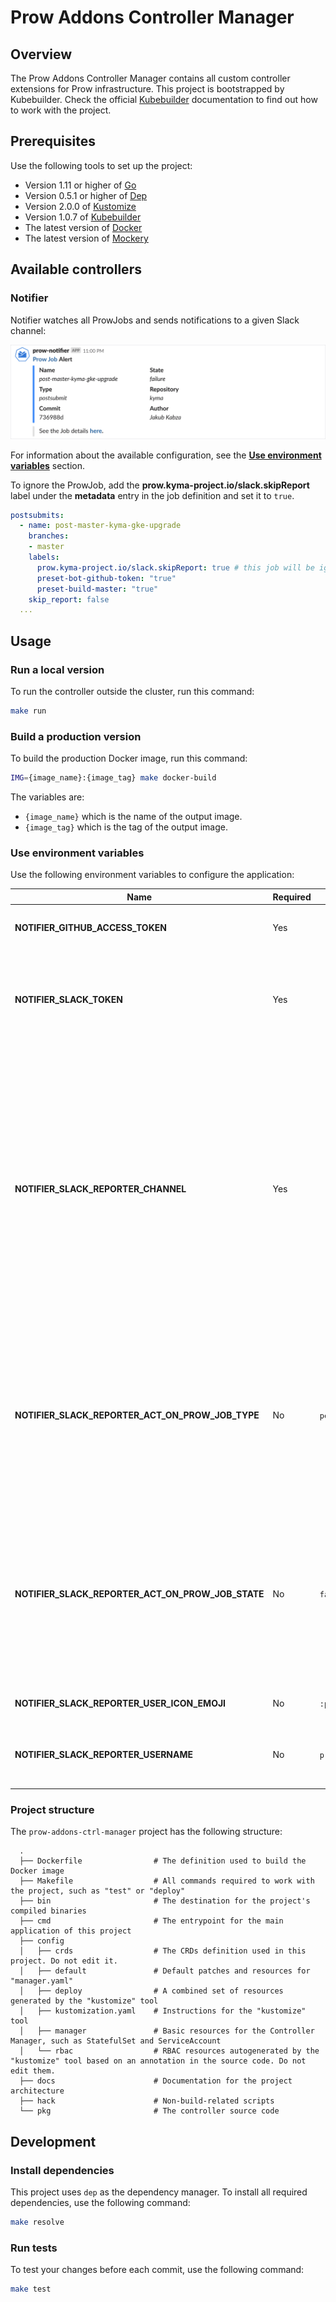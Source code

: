 # Prow Addons Controller Manager

## Overview

The Prow Addons Controller Manager contains all custom controller extensions for Prow infrastructure. This project is bootstrapped by Kubebuilder. Check the official [Kubebuilder](https://github.com/kubernetes-sigs/kubebuilder/tree/v1.0.7) documentation to find out how to work with the project. 

## Prerequisites

Use the following tools to set up the project:

* Version 1.11 or higher of [Go](https://golang.org/dl/)
* Version 0.5.1 or higher of [Dep](https://github.com/golang/dep)
* Version 2.0.0 of [Kustomize](https://github.com/kubernetes-sigs/kustomize)
* Version 1.0.7 of [Kubebuilder](https://github.com/kubernetes-sigs/kubebuilder)
* The latest version of [Docker](https://www.docker.com/)
* The latest version of [Mockery](https://github.com/vektra/mockery) 

## Available controllers

### Notifier
Notifier watches all ProwJobs and sends notifications to a given Slack channel:

![](./docs/assets/slack_alert.png)

For information about the available configuration, see the [**Use environment variables**](#use-environment-variables) section. 

To ignore the ProwJob, add the **prow.kyma-project.io/slack.skipReport** label under the **metadata** entry in the job definition and set it to `true`.
```yaml
postsubmits:
  - name: post-master-kyma-gke-upgrade
    branches:
    - master
    labels:
      prow.kyma-project.io/slack.skipReport: true # this job will be ignored by Slack reporter
      preset-bot-github-token: "true"
      preset-build-master: "true"
    skip_report: false
  ...
```

## Usage

### Run a local version

To run the controller outside the cluster, run this command:

```bash
make run
```

### Build a production version

To build the production Docker image, run this command:

```bash
IMG={image_name}:{image_tag} make docker-build
```

The variables are:

* `{image_name}` which is the name of the output image.
* `{image_tag}` which is the tag of the output image.

### Use environment variables
Use the following environment variables to configure the application:

| Name | Required | Default | Description |
|-----|---------|--------|------------|
| **NOTIFIER_GITHUB_ACCESS_TOKEN** | Yes |  | The GitHub token for querying GitHub API. |
| **NOTIFIER_SLACK_TOKEN** | Yes | | The Slack token used to publish messages on a Slack channel. Find more information [here](https://api.slack.com/docs/token-types#bot). |
| **NOTIFIER_SLACK_REPORTER_CHANNEL** | Yes |  | The Slack channel name where you want to post notifications. You can specify the `general` public channel, a private channel, or an IM channel. For example, to specify the public channel, pass the `#general` channel name. Find more information [here](https://api.slack.com/methods/chat.postMessage#channels).|
| **NOTIFIER_SLACK_REPORTER_ACT_ON_PROW_JOB_TYPE** | No | `periodic;postsubmit` | The names of the ProwJob types you want to observe. Separate multiple type names by a comma or a semicolon. Find the acceptable job types [here](https://github.com/kubernetes/test-infra/blob/fbc4040f1824bfa126f873650848396a10f05e8a/prow/apis/prowjobs/v1/types.go#L33-L43).
| **NOTIFIER_SLACK_REPORTER_ACT_ON_PROW_JOB_STATE** | No | `failure;error` | The names of the ProwJob states you want to observe. Multiple state names should be separated by comma or semicolon. Find the acceptable job states [here](https://github.com/kubernetes/test-infra/blob/fbc4040f1824bfa126f873650848396a10f05e8a/prow/apis/prowjobs/v1/types.go#L48-L62). 
| **NOTIFIER_SLACK_REPORTER_USER_ICON_EMOJI** | No | `:prow:`  | The Slack bot user name.
| **NOTIFIER_SLACK_REPORTER_USERNAME** | No | `prow-notifier` | The Emoji to use as the icon for a Slack notification message.

### Project structure

<!-- Update the repository structure each time you modify it. -->

The `prow-addons-ctrl-manager` project has the following structure:

```
  .
  ├── Dockerfile                # The definition used to build the Docker image
  ├── Makefile                  # All commands required to work with the project, such as "test" or "deploy"
  ├── bin                       # The destination for the project's compiled binaries  
  ├── cmd                       # The entrypoint for the main application of this project
  ├── config
  │   ├── crds                  # The CRDs definition used in this project. Do not edit it.
  │   ├── default               # Default patches and resources for "manager.yaml"
  │   ├── deploy                # A combined set of resources generated by the "kustomize" tool  
  │   ├── kustomization.yaml    # Instructions for the "kustomize" tool
  │   ├── manager               # Basic resources for the Controller Manager, such as StatefulSet and ServiceAccount 
  │   └── rbac                  # RBAC resources autogenerated by the "kustomize" tool based on an annotation in the source code. Do not edit them.
  ├── docs                      # Documentation for the project architecture
  ├── hack                      # Non-build-related scripts
  └── pkg                       # The controller source code
```

## Development

### Install dependencies

This project uses `dep` as the dependency manager. To install all required dependencies, use the following command:
```bash
make resolve
```

### Run tests

To test your changes before each commit, use the following command:

```bash
make test
```
